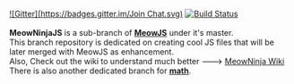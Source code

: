 [![Gitter](https://badges.gitter.im/Join Chat.svg)](https://gitter.im/Geek-Research-Lab/MeowJS?utm_source=badge&utm_medium=badge&utm_campaign=pr-badge&utm_content=badge)    [![Build Status](https://snap-ci.com/snap-ci/docs.snap-ci.com/branch/master/build_image)](https://snap-ci.com/Geek-Research-Lab/MeowJS/branch/master)
<br><br>
<b>MeowNinjaJS</b> is a sub-branch of <b><a href ="https://github.com/Geek-Research-Lab/MeowJS">MeowJS</a></b> under it's master.<br> This branch repository is dedicated on creating cool JS files that will be later merged with MeowJS as enhancement. <br>
Also, Check out the wiki to understand much better ---> <a href="https://github.com/Geek-Research-Lab/MeowJS/blob/MeowNinjaJS/MeowNinja-wiki.md">MeowNinja Wiki</a><br>
There is also another dedicated branch for <b><a href="https://github.com/Geek-Research-Lab/MeowJS/tree/MeowMathJS">math</a></b>.
